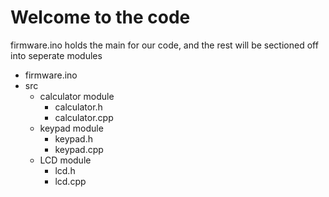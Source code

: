 # Welcome to the code

firmware.ino holds the main for our code, and the rest will be sectioned off into seperate modules

* firmware.ino
* src
	* calculator module
		* calculator.h
		* calculator.cpp
	* keypad module
		* keypad.h
		* keypad.cpp
	* LCD module
		* lcd.h
		* lcd.cpp
